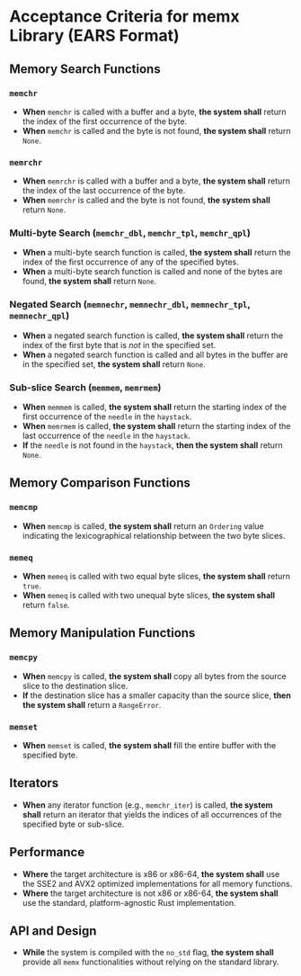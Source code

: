 # Acceptance Criteria for memx Library (EARS Format)

## Memory Search Functions

### `memchr`
- **When** `memchr` is called with a buffer and a byte, **the system shall** return the index of the first occurrence of the byte.
- **When** `memchr` is called and the byte is not found, **the system shall** return `None`.

### `memrchr`
- **When** `memrchr` is called with a buffer and a byte, **the system shall** return the index of the last occurrence of the byte.
- **When** `memrchr` is called and the byte is not found, **the system shall** return `None`.

### Multi-byte Search (`memchr_dbl`, `memchr_tpl`, `memchr_qpl`)
- **When** a multi-byte search function is called, **the system shall** return the index of the first occurrence of any of the specified bytes.
- **When** a multi-byte search function is called and none of the bytes are found, **the system shall** return `None`.

### Negated Search (`memnechr`, `memnechr_dbl`, `memnechr_tpl`, `memnechr_qpl`)
- **When** a negated search function is called, **the system shall** return the index of the first byte that is *not* in the specified set.
- **When** a negated search function is called and all bytes in the buffer are in the specified set, **the system shall** return `None`.

### Sub-slice Search (`memmem`, `memrmem`)
- **When** `memmem` is called, **the system shall** return the starting index of the first occurrence of the `needle` in the `haystack`.
- **When** `memrmem` is called, **the system shall** return the starting index of the last occurrence of the `needle` in the `haystack`.
- **If** the `needle` is not found in the `haystack`, **then the system shall** return `None`.

## Memory Comparison Functions

### `memcmp`
- **When** `memcmp` is called, **the system shall** return an `Ordering` value indicating the lexicographical relationship between the two byte slices.

### `memeq`
- **When** `memeq` is called with two equal byte slices, **the system shall** return `true`.
- **When** `memeq` is called with two unequal byte slices, **the system shall** return `false`.

## Memory Manipulation Functions

### `memcpy`
- **When** `memcpy` is called, **the system shall** copy all bytes from the source slice to the destination slice.
- **If** the destination slice has a smaller capacity than the source slice, **then the system shall** return a `RangeError`.

### `memset`
- **When** `memset` is called, **the system shall** fill the entire buffer with the specified byte.

## Iterators

- **When** any iterator function (e.g., `memchr_iter`) is called, **the system shall** return an iterator that yields the indices of all occurrences of the specified byte or sub-slice.

## Performance

- **Where** the target architecture is x86 or x86-64, **the system shall** use the SSE2 and AVX2 optimized implementations for all memory functions.
- **Where** the target architecture is not x86 or x86-64, **the system shall** use the standard, platform-agnostic Rust implementation.

## API and Design

- **While** the system is compiled with the `no_std` flag, **the system shall** provide all `memx` functionalities without relying on the standard library.
